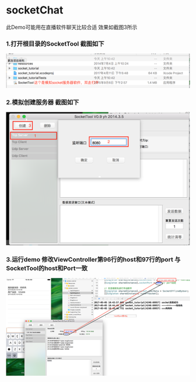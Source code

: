 # socketChat

此Demo可能用在直播软件聊天比较合适 效果如截图3所示

### 1.打开根目录的SocketTool 截图如下
![](https://github.com/RunerZhang/socketChat/blob/master/ScreenShots/1.png)
### 2.模拟创建服务器 截图如下
![](https://github.com/RunerZhang/socketChat/blob/master/ScreenShots/2.png)
### 3.运行demo 修改ViewController第96行的host和97行的port 与SocketTool的host和Port一致
![](https://github.com/RunerZhang/socketChat/blob/master/ScreenShots/3.png)
